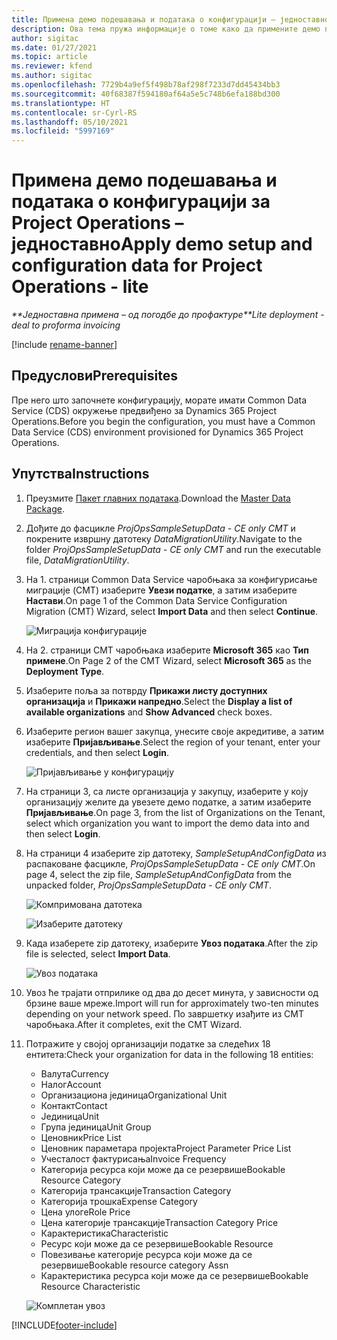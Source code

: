 ```yaml
---
title: Примена демо подешавања и података о конфигурацији – једноставно
description: Ова тема пружа информације о томе како да примените демо подешавања и податке о конфигурацији за Project Operations.
author: sigitac
ms.date: 01/27/2021
ms.topic: article
ms.reviewer: kfend
ms.author: sigitac
ms.openlocfilehash: 7729b4a9ef5f498b78af298f7233d7dd45434bb3
ms.sourcegitcommit: 40f68387f594180af64a5e5c748b6efa188bd300
ms.translationtype: HT
ms.contentlocale: sr-Cyrl-RS
ms.lasthandoff: 05/10/2021
ms.locfileid: "5997169"
---
```

# <a name="apply-demo-setup-and-configuration-data-for-project-operations---lite"></a><span data-ttu-id="c4866-103">Примена демо подешавања и података о конфигурацији за Project Operations – једноставно</span><span class="sxs-lookup"><span data-stu-id="c4866-103">Apply demo setup and configuration data for Project Operations - lite</span></span> 

<span data-ttu-id="c4866-104">_\*\*Једноставна примена – од погодбе до профактуре_</span><span class="sxs-lookup"><span data-stu-id="c4866-104">_\*\*Lite deployment - deal to proforma invoicing_</span></span>

[!include [rename-banner](~/includes/cc-data-platform-banner.md)]

## <a name="prerequisites"></a><span data-ttu-id="c4866-105">Предуслови</span><span class="sxs-lookup"><span data-stu-id="c4866-105">Prerequisites</span></span>

<span data-ttu-id="c4866-106">Пре него што започнете конфигурацију, морате имати Common Data Service (CDS) окружење предвиђено за Dynamics 365 Project Operations.</span><span class="sxs-lookup"><span data-stu-id="c4866-106">Before you begin the configuration, you must have a Common Data Service (CDS) environment provisioned for Dynamics 365 Project Operations.</span></span>


## <a name="instructions"></a><span data-ttu-id="c4866-107">Упутства</span><span class="sxs-lookup"><span data-stu-id="c4866-107">Instructions</span></span>

1. <span data-ttu-id="c4866-108">Преузмите [Пакет главних података](https://download.microsoft.com/download/3/4/1/341bf279-a64f-4baa-af31-ce624859b518/ProjOpsSampleSetupData-%20CE%20only.zip).</span><span class="sxs-lookup"><span data-stu-id="c4866-108">Download the [Master Data Package](https://download.microsoft.com/download/3/4/1/341bf279-a64f-4baa-af31-ce624859b518/ProjOpsSampleSetupData-%20CE%20only.zip).</span></span> 
2. <span data-ttu-id="c4866-109">Дођите до фасцикле *ProjOpsSampleSetupData - CE only CMT* и покрените извршну датотеку *DataMigrationUtility*.</span><span class="sxs-lookup"><span data-stu-id="c4866-109">Navigate to the folder *ProjOpsSampleSetupData - CE only CMT* and run the executable file, *DataMigrationUtility*.</span></span>
3. <span data-ttu-id="c4866-110">На 1. страници Common Data Service чаробњака за конфигурисање миграције (CMT) изаберите **Увези податке**, а затим изаберите **Настави**.</span><span class="sxs-lookup"><span data-stu-id="c4866-110">On page 1 of the Common Data Service Configuration Migration (CMT) Wizard, select **Import Data** and then select **Continue**.</span></span>

    ![Миграција конфигурације](./media/1ConfigurationMigration.png)

4. <span data-ttu-id="c4866-112">На 2. страници CMT чаробњака изаберите **Microsoft 365** као **Тип примене**.</span><span class="sxs-lookup"><span data-stu-id="c4866-112">On Page 2 of the CMT Wizard, select **Microsoft 365** as the **Deployment Type**.</span></span>
5. <span data-ttu-id="c4866-113">Изаберите поља за потврду **Прикажи листу доступних организација** и **Прикажи напредно**.</span><span class="sxs-lookup"><span data-stu-id="c4866-113">Select the **Display a list of available organizations** and **Show Advanced** check boxes.</span></span>
6. <span data-ttu-id="c4866-114">Изаберите регион вашег закупца, унесите своје акредитиве, а затим изаберите **Пријављивање**.</span><span class="sxs-lookup"><span data-stu-id="c4866-114">Select the region of your tenant, enter your credentials, and then select **Login**.</span></span>

   ![Пријављивање у конфигурацију](./media/2ConfigurationSignin.png)

7. <span data-ttu-id="c4866-116">На страници 3, са листе организација у закупцу, изаберите у коју организацију желите да увезете демо податке, а затим изаберите **Пријављивање**.</span><span class="sxs-lookup"><span data-stu-id="c4866-116">On page 3, from the list of Organizations on the Tenant, select which organization you want to import the demo data into and then select **Login**.</span></span>
8. <span data-ttu-id="c4866-117">На страници 4 изаберите zip датотеку, *SampleSetupAndConfigData* из распаковане фасцикле, *ProjOpsSampleSetupData - CE only CMT*.</span><span class="sxs-lookup"><span data-stu-id="c4866-117">On page 4, select the zip file, *SampleSetupAndConfigData* from the unpacked folder, *ProjOpsSampleSetupData - CE only CMT*.</span></span>

   ![Компримована датотека](./media/3ZipFile.png)

   ![Изаберите датотеку](./media/4SelectAFile.png)

9. <span data-ttu-id="c4866-120">Када изаберете zip датотеку, изаберите **Увоз података**.</span><span class="sxs-lookup"><span data-stu-id="c4866-120">After the zip file is selected, select **Import Data**.</span></span>

   ![Увоз података](./media/5ImportData.png)

10. <span data-ttu-id="c4866-122">Увоз ће трајати отприлике од два до десет минута, у зависности од брзине ваше мреже.</span><span class="sxs-lookup"><span data-stu-id="c4866-122">Import will run for approximately two-ten minutes depending on your network speed.</span></span> <span data-ttu-id="c4866-123">По завршетку изађите из CMT чаробњака.</span><span class="sxs-lookup"><span data-stu-id="c4866-123">After it completes, exit the CMT Wizard.</span></span> 
11. <span data-ttu-id="c4866-124">Потражите у својој организацији податке за следећих 18 ентитета:</span><span class="sxs-lookup"><span data-stu-id="c4866-124">Check your organization for data in the following 18 entities:</span></span>

    -   <span data-ttu-id="c4866-125">Валута</span><span class="sxs-lookup"><span data-stu-id="c4866-125">Currency</span></span>
    -   <span data-ttu-id="c4866-126">Налог</span><span class="sxs-lookup"><span data-stu-id="c4866-126">Account</span></span>
    -   <span data-ttu-id="c4866-127">Организациона јединица</span><span class="sxs-lookup"><span data-stu-id="c4866-127">Organizational Unit</span></span>
    -   <span data-ttu-id="c4866-128">Контакт</span><span class="sxs-lookup"><span data-stu-id="c4866-128">Contact</span></span>
    -   <span data-ttu-id="c4866-129">Јединица</span><span class="sxs-lookup"><span data-stu-id="c4866-129">Unit</span></span>
    -   <span data-ttu-id="c4866-130">Група јединица</span><span class="sxs-lookup"><span data-stu-id="c4866-130">Unit Group</span></span>
    -   <span data-ttu-id="c4866-131">Ценовник</span><span class="sxs-lookup"><span data-stu-id="c4866-131">Price List</span></span>
    -   <span data-ttu-id="c4866-132">Ценовник параметара пројекта</span><span class="sxs-lookup"><span data-stu-id="c4866-132">Project Parameter Price List</span></span> 
    -   <span data-ttu-id="c4866-133">Учесталост фактурисања</span><span class="sxs-lookup"><span data-stu-id="c4866-133">Invoice Frequency</span></span>
    -   <span data-ttu-id="c4866-134">Категорија ресурса који може да се резервише</span><span class="sxs-lookup"><span data-stu-id="c4866-134">Bookable Resource Category</span></span>
    -   <span data-ttu-id="c4866-135">Категорија трансакције</span><span class="sxs-lookup"><span data-stu-id="c4866-135">Transaction Category</span></span>
    -   <span data-ttu-id="c4866-136">Категорија трошка</span><span class="sxs-lookup"><span data-stu-id="c4866-136">Expense Category</span></span>
    -   <span data-ttu-id="c4866-137">Цена улоге</span><span class="sxs-lookup"><span data-stu-id="c4866-137">Role Price</span></span>
    -   <span data-ttu-id="c4866-138">Цена категорије трансакције</span><span class="sxs-lookup"><span data-stu-id="c4866-138">Transaction Category Price</span></span>
    -   <span data-ttu-id="c4866-139">Карактеристика</span><span class="sxs-lookup"><span data-stu-id="c4866-139">Characteristic</span></span>
    -   <span data-ttu-id="c4866-140">Ресурс који може да се резервише</span><span class="sxs-lookup"><span data-stu-id="c4866-140">Bookable Resource</span></span>
    -   <span data-ttu-id="c4866-141">Повезивање категорије ресурса који може да се резервише</span><span class="sxs-lookup"><span data-stu-id="c4866-141">Bookable resource category Assn</span></span>
    -   <span data-ttu-id="c4866-142">Карактеристика ресурса који може да се резервише</span><span class="sxs-lookup"><span data-stu-id="c4866-142">Bookable Resource Characteristic</span></span>

    ![Комплетан увоз](./media/6CompleteImport.png)


[!INCLUDE[footer-include](../includes/footer-banner.md)]
